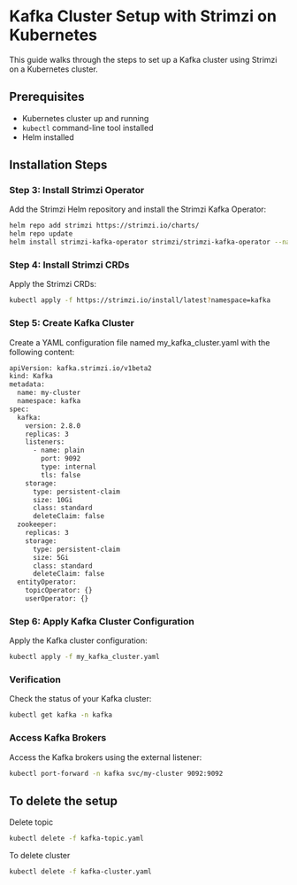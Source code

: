 # Kafka Cluster Setup with Strimzi on Kubernetes

This guide walks through the steps to set up a Kafka cluster using Strimzi on a Kubernetes cluster.

## Prerequisites
- Kubernetes cluster up and running
- `kubectl` command-line tool installed
- Helm installed

## Installation Steps

### Step 3: Install Strimzi Operator
Add the Strimzi Helm repository and install the Strimzi Kafka Operator:
```sh
helm repo add strimzi https://strimzi.io/charts/
helm repo update
helm install strimzi-kafka-operator strimzi/strimzi-kafka-operator --namespace kafka
```

### Step 4: Install Strimzi CRDs
Apply the Strimzi CRDs:
```sh
kubectl apply -f https://strimzi.io/install/latest?namespace=kafka
```

### Step 5: Create Kafka Cluster
Create a YAML configuration file named my_kafka_cluster.yaml with the following content:
```sh
apiVersion: kafka.strimzi.io/v1beta2
kind: Kafka
metadata:
  name: my-cluster
  namespace: kafka
spec:
  kafka:
    version: 2.8.0
    replicas: 3
    listeners:
      - name: plain
        port: 9092
        type: internal
        tls: false
    storage:
      type: persistent-claim
      size: 10Gi
      class: standard
      deleteClaim: false
  zookeeper:
    replicas: 3
    storage:
      type: persistent-claim
      size: 5Gi
      class: standard
      deleteClaim: false
  entityOperator:
    topicOperator: {}
    userOperator: {}
```

### Step 6: Apply Kafka Cluster Configuration
Apply the Kafka cluster configuration:
```sh
kubectl apply -f my_kafka_cluster.yaml
```

### Verification
Check the status of your Kafka cluster:
```sh
kubectl get kafka -n kafka
```

### Access Kafka Brokers
Access the Kafka brokers using the external listener:
```sh
kubectl port-forward -n kafka svc/my-cluster 9092:9092
```


## To delete the setup
Delete topic
```sh
kubectl delete -f kafka-topic.yaml
```

To delete cluster
```sh
kubectl delete -f kafka-cluster.yaml
```
